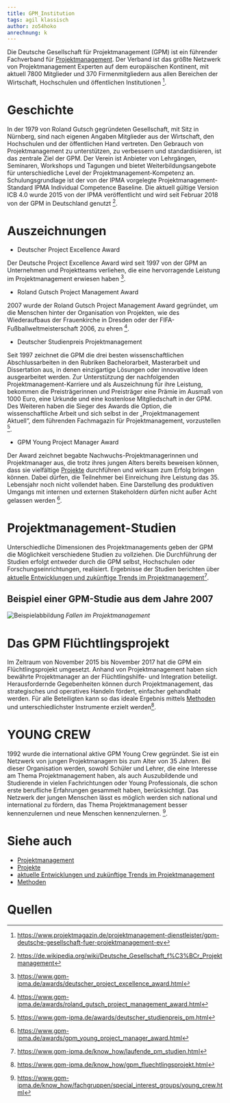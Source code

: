 ```yaml
---
title: GPM_Institution
tags: agil klassisch
author: zo54hoko
anrechnung: k 
---
```


Die Deutsche Gesellschaft für Projektmanagement (GPM) ist ein führender Fachverband für [Projektmanagement](https://github.com/zo54hoko/ManagingProjectsSuccessfully.github.io/blob/main/kb/Projektmanagement.md). Der Verband ist das größte Netzwerk von Projektmanagement Experten auf dem europäischen Kontinent, mit aktuell 7800 Mitglieder und 370 Firmenmitgliedern aus allen Bereichen der Wirtschaft, Hochschulen und öffentlichen Institutionen [^1].  



# Geschichte

In der 1979 von Roland Gutsch gegründeten Gesellschaft, mit Sitz in Nürnberg, sind nach eigenen Angaben Mitglieder aus der Wirtschaft, den Hochschulen und der öffentlichen Hand vertreten. Den Gebrauch von Projektmanagement zu unterstützen, zu verbessern und standardisieren, ist das zentrale Ziel der GPM. Der Verein ist Anbieter von Lehrgängen, Seminaren, Workshops und Tagungen und bietet Weiterbildungsangebote für unterschiedliche Level der Projektmanagement-Kompetenz an. Schulungsgrundlage ist der von der IPMA vorgelegte Projektmanagement-Standard IPMA Individual Competence Baseline. Die aktuell gültige Version ICB 4.0 wurde 2015 von der IPMA veröffentlicht und wird seit Februar 2018 von der GPM in Deutschland genutzt [^2].



# Auszeichnungen

* Deutscher Project Excellence Award

Der Deutsche Project Excellence Award wird seit 1997 von der GPM an Unternehmen und Projektteams verliehen, die eine hervorragende Leistung im Projektmanagement erwiesen haben [^3]. 

* Roland Gutsch Project Management Award

2007 wurde der Roland Gutsch Project Management Award gegründet, um die Menschen hinter der Organisation von Projekten, wie des Wiederaufbaus der Frauenkirche in Dresden oder der FIFA-Fußballweltmeisterschaft 2006, zu ehren [^4].

* Deutscher Studienpreis Projektmanagement

Seit 1997 zeichnet die GPM die drei besten wissenschaftlichen Abschlussarbeiten in den Rubriken Bachelorarbeit, Masterarbeit und Dissertation aus, in denen einzigartige Lösungen oder innovative Ideen ausgearbeitet werden.
Zur Unterstützung der nachfolgenden Projektmanagement-Karriere und als Auszeichnung für ihre Leistung, bekommen die Preisträgerinnen und Preisträger eine Prämie im Ausmaß von 1000 Euro, eine Urkunde und eine kostenlose Mitgliedschaft in der GPM. Des Weiteren haben die Sieger des Awards die Option, die wissenschaftliche Arbeit und sich selbst in der „Projektmanagement Aktuell“, dem führenden Fachmagazin für Projektmanagement, vorzustellen [^5].

* GPM Young Project Manager Award

Der Award zeichnet begabte Nachwuchs-Projektmanagerinnen und Projektmanager aus, die trotz ihres jungen Alters bereits beweisen können, dass sie vielfältige [Projekte](https://github.com/zo54hoko/ManagingProjectsSuccessfully.github.io/blob/main/kb/Projekt.md) durchführen und wirksam zum Erfolg bringen können. Dabei dürfen, die Teilnehmer bei Einreichung ihre Leistung das 35. Lebensjahr noch nicht vollendet haben. Eine Darstellung des produktiven Umgangs mit internen und externen Stakeholdern dürfen nicht außer Acht gelassen werden [^6].



# Projektmanagement-Studien

Unterschiedliche Dimensionen des Projektmanagements geben der GPM die Möglichkeit verschiedene Studien zu vollziehen. Die Durchführung der Studien erfolgt entweder durch die GPM selbst, Hochschulen oder Forschungseinrichtungen, realisiert.
Ergebnisse der Studien berichten über [aktuelle Entwicklungen und zukünftige Trends im Projektmanagement](https://github.com/zo54hoko/ManagingProjectsSuccessfully.github.io/blob/main/kb/Aktuelle_Entwicklungen_im_PM.md)[^7].

## Beispiel einer GPM-Studie aus dem Jahre 2007

![Beispielabbildung](https://blog.ibo.de/wp-content/uploads/2013/07/UrsachenProjektfehlschlaege-1024x560.png)
*Fallen im Projektmanagement*

# Das GPM Flüchtlingsprojekt 

Im Zeitraum von November 2015 bis November 2017 hat die GPM ein Flüchtlingsprojekt umgesetzt. Anhand von Projektmanagement haben sich bewährte Projektmanager an der Flüchtlingshilfe- und Integration beteiligt.  
Herausfordernde Gegebenheiten können durch Projektmanagement, das strategisches und operatives Handeln fördert, einfacher gehandhabt werden.
Für alle Beteiligten kann so das ideale Ergebnis mittels [Methoden](https://github.com/zo54hoko/ManagingProjectsSuccessfully.github.io/blob/main/kb/Methoden.md) und unterschiedlichster Instrumente erzielt werden[^8].



# YOUNG CREW

1992 wurde die international aktive GPM Young Crew gegründet. Sie ist ein Netzwerk von jungen Projektmanagern bis zum Alter von 35 Jahren. Bei dieser Organisation werden, sowohl Schüler und Lehrer, die eine Interesse am Thema Projektmanagement haben, als auch Auszubildende und Studierende in vielen Fachrichtungen oder Young Professionals, die schon erste berufliche Erfahrungen gesammelt haben, berücksichtigt. 
Das Netzwerk der jungen Menschen lässt es möglich werden sich national und international zu fördern, das Thema Projektmanagement besser kennenzulernen und neue Menschen kennenzulernen. [^9]. 



# Siehe auch

* [Projektmanagement](https://github.com/zo54hoko/ManagingProjectsSuccessfully.github.io/blob/main/kb/Projektmanagement.md)
* [Projekte](https://github.com/zo54hoko/ManagingProjectsSuccessfully.github.io/blob/main/kb/Projekt.md)
* [aktuelle Entwicklungen und zukünftige Trends im Projektmanagement](https://github.com/zo54hoko/ManagingProjectsSuccessfully.github.io/blob/main/kb/Aktuelle_Entwicklungen_im_PM.md)
* [Methoden](https://github.com/zo54hoko/ManagingProjectsSuccessfully.github.io/blob/main/kb/Methoden.md) 



# Quellen

[^1]: https://www.projektmagazin.de/projektmanagement-dienstleister/gpm-deutsche-gesellschaft-fuer-projektmanagement-ev
[^2]: https://de.wikipedia.org/wiki/Deutsche_Gesellschaft_f%C3%BCr_Projektmanagement
[^3]: https://www.gpm-ipma.de/awards/deutscher_project_excellence_award.html
[^4]: https://www.gpm-ipma.de/awards/roland_gutsch_project_management_award.html
[^5]: https://www.gpm-ipma.de/awards/deutscher_studienpreis_pm.html
[^6]: https://www.gpm-ipma.de/awards/gpm_young_project_manager_award.html
[^7]: https://www.gpm-ipma.de/know_how/laufende_pm_studien.html
[^8]: https://www.gpm-ipma.de/know_how/gpm_fluechtlingsprojekt.html
[^9]: https://www.gpm-ipma.de/know_how/fachgruppen/special_interest_groups/young_crew.html

